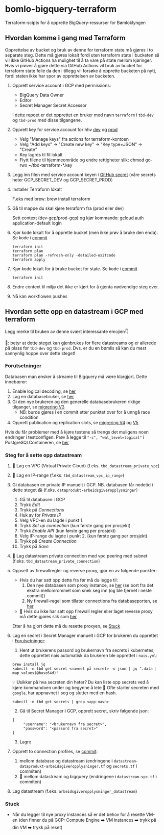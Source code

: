 # bomlo-bigquery-terraform
Terraform-scipts for å opprette BigQuery-ressurser for Bømloklyngen

## Hvordan komme i gang med Terraform
Opprettelse av bucket og bruk av denne for terraform state må gjøres i to separate steg. Dette må gjøres lokalt fordi uten terraform state i bucketen så vil ikke GitHub Actions ha mulighet til å ta vare på state mellom kjøringer. Hvis vi prøver å gjøre dette via GitHub Actions vil bruk av bucket for terraform state feile da den i tillegg vil forsøke å opprette bucketen på nytt, fordi staten ikke har spor av opprettelsen av bucketen.
1. Opprett service account i GCP med permissions:
   * BigQuery Data Owner
   * Editor
   * Secret Manager Secret Accessor

   I dette repoet er det opprettet en bruker med navn `terraform` i `tbd-dev` og `tbd-prod` med disse tilgangene.

2. Opprett key for service account for hhv [dev](https://console.cloud.google.com/iam-admin/serviceaccounts?project=tbd-dev-7ff9) og [prod](https://console.cloud.google.com/iam-admin/serviceaccounts?project=tbd-prod-eacd)

   * Velg "Manage keys" fra actions for terraform-kontoen
   * Velg "Add keys" -> "Create new key" -> "Key type=JSON" -> "Create"
   * Key lagres til fil lokalt
   * Flytt filene til hjemmeområde og endre rettigheter slik: chmod go-rwx ~/tbd-terraform-*.key

3. Legg inn filen med service account keyen i [GitHub secret](https://github.com/navikt/bomlo-bigquery-terraform/settings/secrets/actions) (våre secrets heter GCP_SECRET_DEV og GCP_SECRET_PROD)

4. Installer Terraform lokalt
 
   F.eks med brew: brew install terraform

5. Gå til mappe du skal kjøre terraform fra (prod eller dev)

   Sett context (dev-gcp/prod-gcp) og kjør kommando: gcloud auth application-default login

6. Kjør kode lokalt for å opprette bucket (men ikke prøv å bruke den enda). Se kode i [commit](https://github.com/navikt/bomlo-bigquery-terraform/commit/3a6b7edb78a29052cd1e1dfae54c5ac3404768f8)
    ```
    terraform init
    terraform plan
    terraform plan -refresh-only -detailed-exitcode
    terraform apply
    ```    
7. Kjør kode lokalt for å bruke bucket for state. Se kode i [commit](https://github.com/navikt/bomlo-bigquery-terraform/commit/42b61393184652e12f2efaf9bb974e7c7cfbeefb)
     ```
    terraform init
    ```   
8. Endre context til miljø det ikke er kjørt for å gjenta nødvendige steg over.
9. Nå kan workflowen pushes

## Hvordan sette opp en datastream i GCP med terraform

Legg merke til bruken av denne svært interessante emojien👇

🥇: betyr at dette steget kan gjenbrukes for flere datastreams og er allerede på plass for `tbd-dev` og `tbd-prod`. Dvs. er du en bømlis så kan du mest sannynlig hoppe over dette steget!


### Forutsetninger
Databasen man ønsker å streame til Bigquery må være klargjort. Dette innebærer:
1. Enable logical decoding, se [her](https://github.com/navikt/helse-dataprodukter/blob/5041c1cfd9fb85fb48ea0de2e3ac3882b4e3d0b6/arbeidsgiveropplysninger/deploy/nais.yml#L37)
2. Lag en databasebruker, se [her](https://github.com/navikt/helse-dataprodukter/blob/5041c1cfd9fb85fb48ea0de2e3ac3882b4e3d0b6/arbeidsgiveropplysninger/deploy/nais.yml#L35)
3. Gi den nye brukeren og den generelle databasebrukeren riktige tilganger, se [migrering V3](https://github.com/navikt/helse-dataprodukter/blob/main/forstegangsbehandling/src/main/resources/db/migration/V3__datastream_grants.sql)
   * NB: burde gjøres i en commit etter punktet over for å unngå race condition
4. Opprett publication og replication slots, se [migrering V4](https://github.com/navikt/helse-dataprodukter/blob/main/forstegangsbehandling/src/main/resources/db/migration/V4__datastream_publication.sql)
   og [V5](https://github.com/navikt/helse-dataprodukter/blob/main/forstegangsbehandling/src/main/resources/db/migration/V5__datastream_replication.sql)

Hvis du får problemer med å kjøre testene så trengs det muligens noen endringer i testconfigen. Prøv å legge til
`"-c", "wal_level=logical"` i PostgreSQLContaineren, se [her](https://github.com/navikt/helse-dataprodukter/blob/3e4245321e3ba5bf8e221b7e7ee8581d864c9d27/arbeidsgiveropplysninger/src/test/kotlin/arbeidsgiveropplysninger/TestDatabase.kt#L18)


### Steg for å sette opp datastream

1. 🥇 Lag en VPC (Virtual Private Cloud) (f.eks. `tbd_datastream_private_vpc`)
2. 🥇 Lag en IP-range (f.eks. `tbd_datastream_vpc_ip_range`)
3. Gi databasen en private IP manuelt i GCP. NB. databasen får nedetid i dette steget 😱 (f.eks. `dataprodukt-arbeidsgiveropplysninger`)
   1. Gå til databasen i GCP
   2. Trykk _Edit_
   3. Trykk på _Connections_
   4. Huk av for _Private IP_
   5. Velg VPC-en du lagde i punkt 1.
   6. Trykk _Set up connection_ (kun første gang per prosjekt)
   7. Trykk _Enable API_ (kun første gang per prosjekt)
   8. Velg IP-range du lagde i punkt 2. (kun første gang per prosjekt)
   9. Trykk på _Create Connection_
   10. Trykk på _Save_

4. 🥇 Lag datastream private connection med vpc peering med subnet (f.eks. `tbd_datastream_private_connection`)
5. Oppsett av firewallregler og reverse proxy, gjør en av følgende punkter:
   * Hvis du har satt opp dette fra før må du legge til:
      1. Den nye databasen som proxy instance, se [her](https://github.com/navikt/bomlo-bigquery-terraform/commit/08af6cda5adfc8ee07e0d13c7a61bcfa7cdcea0f) (se bort fra det ekstra mellomrommet som snek seg inn (og ble fjernet i neste commit))
      2. Ny firewall-regel som tillater connections fra databaseporten, se [her](https://github.com/navikt/bomlo-bigquery-terraform/blob/1349486438d25d890ef5a6a2a8603e1511db5377/prod/datastream-vpc.tf#L41)
   * 🥇 Hvis du ikke har satt opp firewall regler eller laget reverse proxy må dette gjøres slik som [her](https://github.com/navikt/bomlo-bigquery-terraform/commit/08f5d25cd1956cd686874247b51608031c979f85)

   Etter å ha gjort dette må du resette proxyen, se [Stuck](#stuck)

6. Lag en secret i Secret Manager manuelt i GCP for brukeren du opprettet i [Forutsetninger](#Forutsetninger):
   1. Hent ut brukerens passord og brukernavn fra secrets i kubernetes, dette opprettet nais automatisk da brukeren ble opprettet i `nais.yml`:
   ```
   brew install jq
   kubectl -n tbd get secret <navnet på secret> -o json | jq ".data | map_values(@base64d)"
   ```

   💡 Usikker på hva secreten din heter? Du kan liste opp secrets ved å kjøre kommandoen under og begynne å lete 🔎 Ofte starter secreten med `google`, har appnavnet i seg og slutter med en hash.
    ```
    kubectl -n tbd get secrets | grep <app-navn>
    ```
   2. Gå til Secret Manager i GCP, opprett secret, skriv følgende json:
   ```
   {
        "username": "<brukernavn fra secret>",
        "password": "<passord fra secret>"
   }
   ```
   3. Lagre
7. Opprett to connection profiles, se [commit](https://github.com/navikt/bomlo-bigquery-terraform/commit/6af1542dce45ac541a670e1f07bcd3a25e98f13d):
   1. mellom database og datastream (endringene i `datastream-dataprodukt-arbeidsgiveropplysninger.tf` og `secrets.tf` i commiten)
   2. 🥇 mellom datastream og bigquery (endringene i `datastream-vpc.tf` i commiten)
8. Lag datastream (f.eks. `arbeidsgiveropplysninger_datastream`)


### Stuck
* Når du legger til nye proxy instances så er det behov for å resette VM-en (den finner du på GCP: Compute Engine ➡️ VM instances ➡️ trykk på din VM ➡️ trykk på reset)
